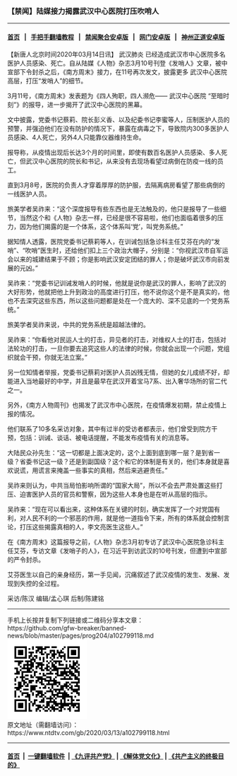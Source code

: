 ### 【禁闻】陆媒接力揭露武汉中心医院打压吹哨人
------------------------

#### [首页](https://github.com/gfw-breaker/banned-news/blob/master/README.md) &nbsp;&nbsp;|&nbsp;&nbsp; [手把手翻墙教程](https://github.com/gfw-breaker/guides/wiki) &nbsp;&nbsp;|&nbsp;&nbsp; [禁闻聚合安卓版](https://github.com/gfw-breaker/bn-android) &nbsp;&nbsp;|&nbsp;&nbsp; [网门安卓版](https://github.com/oGate2/oGate) &nbsp;&nbsp;|&nbsp;&nbsp; [神州正道安卓版](https://github.com/SzzdOgate/update) 



<div><div class="post_content" itemprop="articleBody">
 <p>
  【新唐人北京时间2020年03月14日讯】
  <ok href="https://www.ntdtv.com/gb/武汉肺炎.htm">
   武汉肺炎
  </ok>
  已经造成武汉市中心医院多名医护人员感染、死亡。自从陆媒《人物》杂志3月10号刊登《发哨人》文章，被中宣部下令封杀之后，《南方周末》接力，在11号再次发文，披露更多
  <ok href="https://www.ntdtv.com/gb/武汉中心医院.htm">
   武汉中心医院
  </ok>
  高层，打压“发哨人”的细节。
 </p>
 <p>
  3月11号，《南方周末》发表题为《四人殉职，四人濒危——
  <ok href="https://www.ntdtv.com/gb/武汉中心医院.htm">
   武汉中心医院
  </ok>
  “至暗时刻”》的报导，进一步揭开了武汉中心医院的黑幕。
 </p>
 <p>
  文中披露，党委书记蔡莉、院长彭义香、以及纪委书记李蜜等人，压制医护人员的预警，并强迫他们在没有防护的情况下，暴露在病毒之下，导致院内300多医护人员感染、4人死亡，另外4人只能靠仪器维持生命。
 </p>
 <p>
  报导称，从疫情出现后长达3个月的时间里，即使有数百名医护人员感染、多人死亡，但武汉中心医院的院长和书记，从来没有去现场看望过病倒在防疫一线的员工。
 </p>
 <p>
  直到3月8号，医院的负责人才穿着厚厚的防护服，去隔离病房看望了那些病倒的一线医护人员。
 </p>
 <p>
  旅美学者吴祚来：“这个深度报导有些东西也是无法触及的，他只是报导了一些细节，当然这个和《人物》杂志一样，已经是很不容易啦，他们也面临着很多的压力，因为他们揭露的是一个体系，这个体系叫‘党’，叫党务系统。”
 </p>
 <p>
  据知情人透露，医院党委书记蔡莉等人，在训诫包括急诊科主任艾芬在内的“发哨”、“吹哨”医生时，还给他们扣上三个政治大帽子，分别是：“你视武汉市自军运会以来的城建结果于不顾；你是影响武汉安定团结的罪人；你是破坏武汉市向前发展的元凶。”
 </p>
 <p>
  吴祚来：“党委书记训诫发哨人的时候，他就是说你是武汉的罪人，影响了武汉的大好形势，他就把他上升到政治的高度进行打压，他不说你这个是不是真实的，他也不去深究这些东西，所以这些问题都是处在一个庞大的、深不见底的一个党务系统。”
 </p>
 <p>
  旅美学者吴祚来说，中共的党务系统是超越法律的。
 </p>
 <p>
  吴祚来：“你看他对民运人士的打击，异见者的打击，对维权人士的打击，包括对法轮功的打击，一旦你要去追究这些人的法律的时候，你就会出现一个问题，党组织就会干预，你就无法立案。”
 </p>
 <p>
  另一位知情者举报，党委书记蔡莉对医护人员凶残无情，但她的女儿成绩不好，却能进入当地最好的中学，并且是最早在武汉开着宝马7系、出入奢华场所的官二代之一。
 </p>
 <p>
  另外，《南方人物周刊》也揭发了武汉市中心医院，在疫情爆发初期，禁止疫情上报的情况。
 </p>
 <p>
  他们联系了10多名采访对象，其中有过半的受访者都表示，他们曾受到院方干预，包括：训诫、谈话、被电话提醒，不能发布疫情有关的消息等。
 </p>
 <p>
  大陆民众孙先生：“这一切都是上面决定的，这个上面到底到哪一层？是到省一级？省委书记这一级？还是到副国级？这个和它的体制是有关的，他们本身就是喜欢说谎，用谎言来掩盖一些事实的真相，然后来逃避责任。”
 </p>
 <p>
  吴祚来则认为，中共当局怕影响所谓的“国家大局”，所以不会去严肃处置这些打压、迫害医护人员的官员和警察，因为这些人本身也是在听从高层的指示。
 </p>
 <p>
  吴祚来：“现在可以看出来，这种体系在关键的时刻，确实发挥了一个对党国有利，对人民不利的一个邪恶的作用，就是他一道指令下来，所有的体系就会控制言论，打压这些揭露真相的人，李文亮医生这些人。”
 </p>
 <p>
  在《南方周末》这篇报导之前，《人物》杂志3月初专访了武汉中心医院急诊科主任艾芬，专访文章《发哨子的人》，在习近平到访武汉的10号刊发，但遭到中宣部的严令封杀。
 </p>
 <p>
  艾芬医生以自己的亲身经历，第一手见闻，沉痛叙述了武汉疫情的发生、发展、发现到失控的全过程。
 </p>
 <p>
  采访/陈汉 编辑/孟心琪 后制/陈建铭
 </p>
 <div class="single_ad">
 </div>
</div>
</div>
<hr/>
手机上长按并复制下列链接或二维码分享本文章：<br/>
https://github.com/gfw-breaker/banned-news/blob/master/pages/prog204/a102799118.md <br/>
<a href='https://github.com/gfw-breaker/banned-news/blob/master/pages/prog204/a102799118.md'><img src='https://github.com/gfw-breaker/banned-news/blob/master/pages/prog204/a102799118.md.png'/></a> <br/>
原文地址（需翻墙访问）：https://www.ntdtv.com/gb/2020/03/13/a102799118.html


------------------------
#### [首页](https://github.com/gfw-breaker/banned-news/blob/master/README.md) &nbsp;|&nbsp; [一键翻墙软件](https://github.com/gfw-breaker/nogfw/blob/master/README.md) &nbsp;| [《九评共产党》](https://github.com/gfw-breaker/9ping.md/blob/master/README.md#九评之一评共产党是什么) | [《解体党文化》](https://github.com/gfw-breaker/jtdwh.md/blob/master/README.md) | [《共产主义的终极目的》](https://github.com/gfw-breaker/gczydzjmd.md/blob/master/README.md)


<img src='http://gfw-breaker.win/banned-news/pages/prog204/a102799118.md' width='0px' height='0px'/>